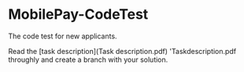 # MobilePay-CodeTest
The code test for new applicants.

Read the [task description](Task description.pdf) 'Taskdescription.pdf throughly and create a branch with your solution.
